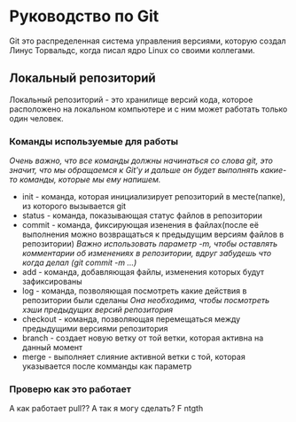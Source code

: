 # Руководство по Git

Git это распределенная система управления версиями, которую создал Линус Торвальдс, когда писал ядро Linux со своими коллегами.

## Локальный репозиторий
Локальный репозиторий - это хранилище версий кода, которое расположено на локальном компьютере и с ним может работать только один человек.

### Команды используемые для работы
*Очень важно, что все команды должны начинаться со слова git, это значит, что мы обращаемся к Git'у и дальше он будет выполнять какие-то команды, которые мы ему напишем.*
* init - команда, которая инициализирует репозиторий в месте(папке), из которого вызывается git
* status - команда, показывающая статус файлов в репозитории
* commit - команда, фиксирующая изенения в файлах(после её выполнения можно возвращаться к предыдущим версиям файлов в репозитории) *Важно использовать параметр -m, чтобы оставлять комментарии об изменениях в репозитории, вдруг забудешь что когда делал (git commit -m ...)*
* add - команда, добавляющая файлы, изменения которых будут зафиксированы
* log - команда, позволяющая посмотреть какие действия в репозитории были сделаны *Она необходима, чтобы посмотреть хэши предыдущих версий репозитория*
* checkout - команда, позволяющая перемещаться между предыдущими версиями репозитория
* branch - создает новую ветку от той ветки, которая активна на данный момент
* merge - выполняет слияние активной ветки с той, которая указывается после комманды как параметр

### Проверю как это работает 

А как работает pull??
А так я могу сделать?
F ntgth